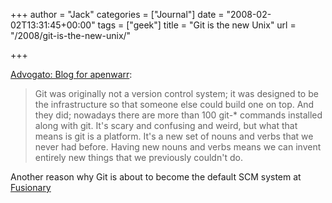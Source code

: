 +++
author = "Jack"
categories = ["Journal"]
date = "2008-02-02T13:31:45+00:00"
tags = ["geek"]
title = "Git is the new Unix"
url = "/2008/git-is-the-new-unix/"

+++

[Advogato: Blog for apenwarr][1]: 

> Git was originally not a version control system; it was designed to be the infrastructure so that someone else could build one on top. And they did; nowadays there are more than 100 git-* commands installed along with git. It's scary and confusing and weird, but what that means is git is a platform. It's a new set of nouns and verbs that we never had before. Having new nouns and verbs means we can invent entirely new things that we previously couldn't do.

Another reason why Git is about to become the default <span class="caps">SCM</span> system at [Fusionary][2]

 [1]: http://www.advogato.org/person/apenwarr/diary/371.html
 [2]: http://fusionary.com/